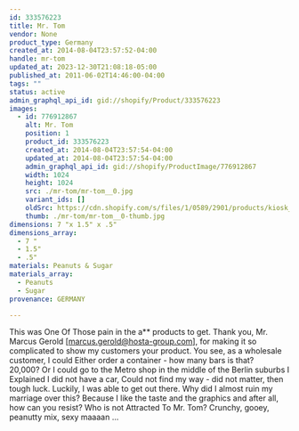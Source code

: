 ```yaml
---
id: 333576223
title: Mr. Tom
vendor: None
product_type: Germany
created_at: 2014-08-04T23:57:52-04:00
handle: mr-tom
updated_at: 2023-12-30T21:08:18-05:00
published_at: 2011-06-02T14:46:00-04:00
tags: ""
status: active
admin_graphql_api_id: gid://shopify/Product/333576223
images:
  - id: 776912867
    alt: Mr. Tom
    position: 1
    product_id: 333576223
    created_at: 2014-08-04T23:57:54-04:00
    updated_at: 2014-08-04T23:57:54-04:00
    admin_graphql_api_id: gid://shopify/ProductImage/776912867
    width: 1024
    height: 1024
    src: ./mr-tom/mr-tom__0.jpg
    variant_ids: []
    oldSrc: https://cdn.shopify.com/s/files/1/0589/2901/products/kiosk_mr.tom.tif.jpeg?v=1407211074
    thumb: ./mr-tom/mr-tom__0-thumb.jpg
dimensions: 7 "x 1.5" x .5"
dimensions_array:
  - 7 "
  - 1.5"
  - .5"
materials: Peanuts & Sugar
materials_array:
  - Peanuts
  - Sugar
provenance: GERMANY

---
```


This was One Of Those pain in the a\*\* products to get. Thank you, Mr. Marcus Gerold \[marcus.gerold@hosta-group.com\], for making it so complicated to show my customers your product. You see, as a wholesale customer, I could Either order a container - how many bars is that? 20,000? Or I could go to the Metro shop in the middle of the Berlin suburbs I Explained I did not have a car, Could not find my way - did not matter, then tough luck. Luckily, I was able to get out there. Why did I almost ruin my marriage over this? Because I like the taste and the graphics and after all, how can you resist? Who is not Attracted To Mr. Tom? Crunchy, gooey, peanutty mix, sexy maaaan ...